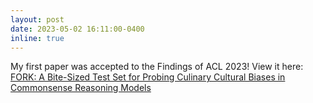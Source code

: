 ```yaml
---
layout: post
date: 2023-05-02 16:11:00-0400
inline: true
---
```

My first paper was accepted to the Findings of ACL 2023! View it here: [FORK: A Bite-Sized Test Set for Probing Culinary Cultural Biases in Commonsense Reasoning Models](https://aclanthology.org/2023.findings-acl.631/)
<!-- Announcements and news can be much longer than just quick inline posts. In fact, they can have all the features available for the standard blog posts. See below. -->